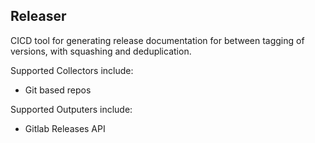## Releaser

CICD tool for generating release documentation for between tagging of versions, with squashing and deduplication.

Supported Collectors include:
- Git based repos

Supported Outputers include:
- Gitlab Releases API
